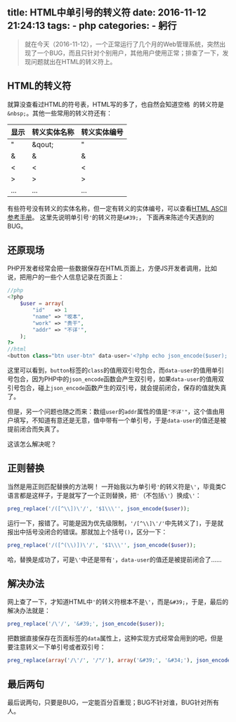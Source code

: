 title: HTML中单引号的转义符
date: 2016-11-12 21:24:13
tags: 
    - php
categories:
    - 躬行
---

> 就在今天（2016-11-12），一个正常运行了几个月的Web管理系统，突然出现了一个BUG，而且只针对个别用户，其他用户使用正常；排查了一下，发现问题就出在HTML的转义符上。

## HTML的转义符
就算没查看过HTML的符号表，HTML写的多了，也自然会知道空格` `的转义符是`&nbsp;`。其他一些常用的转义符还有：

| 显示 | 转义实体名称 | 转义实体编号 |
| --- | --- | --- |
| " | &qout; | &#34;  |
| & | &amp;  | &#38; |
| < | &lt; | &#60; |
| > | &gt; | &#62; |
| ... | ... | ... |

有些符号没有转义的实体名称，但一定有转义的实体编号，可以查看[HTML ASCII 参考手册](http://www.w3school.com.cn/tags/html_ref_ascii.asp)。
这里先说明单引号`'`的转义符是`&#39;`， 下面再来陈述今天遇到的BUG。


<!--more-->

## 还原现场
PHP开发者经常会把一些数据保存在HTML页面上，方便JS开发者调用，比如说，把用户的一些个人信息记录在页面上：

```php
//php
<?php
    $user = array(
        "id"   => 1
        "name" => "坂本",
        "work" => "贵干",
        "addr" => "不详'",
    );
?>
//html
<button class="btn user-btn" data-user='<?php echo json_encode($user); ?>' >查看信息</button>
```

这里可以看到，`button`标签的`class`的值用双引号包合，而`data-user`的值用单引号包合，因为PHP中的`json_encode`函数会产生双引号，如果`data-user`的值用双引号包合，碰上`json_encode`函数产生的双引号，就会提前闭合，保存的值就失真了。

但是，另一个问题也随之而来：数组`user`的`addr`属性的值是`"不详'"`，这个值由用户填写，不知道有意还是无意，值中带有一个单引号，于是`data-user`的值还是被提前闭合而失真了。

这该怎么解决呢？

## 正则替换
当然是用正则匹配替换的方法啊！
一开始我以为单引号`'`的转义符是`\'`，毕竟类C语言都是这样子，于是就写了一个正则替换，把`'`（不包括`\'`）换成`\'`：

```php
preg_replace('/([^\\])\'/', '$1\\\'', json_encode($user));
```

运行一下，报错了。可能是因为优先级限制，`'/[^\\]\'/'`中先转义了`]`，于是就报出中括号没闭合的错误。那就加上个括号`()`，区分一下：

```php
preg_replace('/([^(\\)])\'/', '$1\\\'', json_encode($user));
```

哈，替换是成功了，可是`\'`中还是带有`'`，`data-user`的值还是被提前闭合了……

## 解决办法
网上查了一下，才知道HTML中`'`的转义符根本不是`\'`，而是`&#39;`，于是，最后的解决办法就是：

```php
preg_replace('/\'/', '&#39;', json_encode($user));
```

把数据直接保存在页面标签的`data`属性上，这种实现方式经常会用到的吧，但是要注意转义一下单引号或者双引号：

```php
preg_replace(array('/\'/', '/"/'), array('&#39;', '&#34;'), json_encode($user));
```

## 最后两句
最后说两句，只要是BUG，一定能百分百重现；BUG不针对谁，BUG针对所有人。

